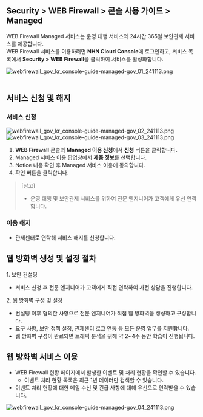 ## Security > WEB Firewall > 콘솔 사용 가이드 > Managed

WEB Firewall Managed 서비스는 운영 대행 서비스와 24시간 365일 보안관제 서비스를 제공합니다. <br>
WEB Firewall 서비스를 이용하려면 **NHN Cloud Console**에 로그인하고, 서비스 목록에서 **Security > WEB Firewall**을 클릭하여 서비스를 활성화합니다.

![webfirewall_gov_kr_console-guide-managed-gov_01_241113.png](https://static.toastoven.net/prod_web_firewall/Common/gov/kr/webfirewall_gov_kr_console-guide-managed-gov_01_241113.png)
<br><br>

## 서비스 신청 및 해지
### 서비스 신청

![webfirewall_gov_kr_console-guide-managed-gov_02_241113.png](https://static.toastoven.net/prod_web_firewall/Common/gov/kr/webfirewall_gov_kr_console-guide-managed-gov_02_241113.png)
![webfirewall_gov_kr_console-guide-managed-gov_03_241113.png](https://static.toastoven.net/prod_web_firewall/Common/gov/kr/webfirewall_gov_kr_console-guide-managed-gov_03_241113.png)

1. **WEB Firewall** 콘솔의 **Managed 이용 신청**에서 **신청** 버튼을 클릭합니다.
2. Managed 서비스 이용 팝업창에서 **제품 정보**를 선택합니다.
3. Notice 내용 확인 후 Managed 서비스 이용에 동의합니다.
4. 확인 버튼을 클릭합니다.

> [참고]
> * 운영 대행 및 보안관제 서비스를 위하여 전문 엔지니어가 고객에게 유선 연락합니다.

### 이용 해지

- 관제센터로 연락해 서비스 해지를 신청합니다.

## 웹 방화벽 생성 및 설정 절차

1\. 보안 컨설팅

* 서비스 신청 후 전문 엔지니어가 고객에게 직접 연락하여 사전 상담을 진행합니다.

2\. 웹 방화벽 구성 및 설정

* 컨설팅 이후 협의한 사항으로 전문 엔지니어가 직접 웹 방화벽을 생성하고 구성합니다.
* 요구 사항, 보안 정책 설정, 관제센터 로그 연동 등 모든 운영 업무를 지원합니다.
* 웹 방화벽 구성이 완료되면 트래픽 분석을 위해 약 2~4주 동안 학습이 진행됩니다.

## 웹 방화벽 서비스 이용

* WEB Firewall 현황 페이지에서 발생한 이벤트 및 처리 현황을 확인할 수 있습니다.
  * 이벤트 처리 현황 목록은 최근 1년 데이터만 검색할 수 있습니다.
* 이벤트 처리 현황에 대한 메일 수신 및 긴급 사항에 대해 유선으로 연락받을 수 있습니다.

![webfirewall_gov_kr_console-guide-managed-gov_04_241113.png](https://static.toastoven.net/prod_web_firewall/Common/gov/kr/webfirewall_gov_kr_console-guide-managed-gov_04_241113.png)
